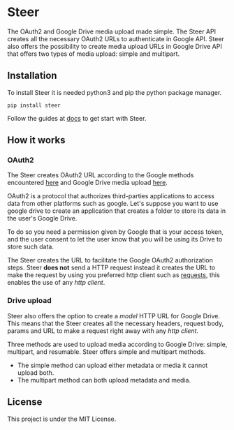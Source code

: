 # Steer
<!-- Description -->
The OAuth2 and Google Drive media upload made simple. The Steer API creates all the necessary OAuth2 URLs to authenticate in Google API. Steer also offers the possibility to create media upload URLs in Google Drive API that offers two types of media upload: simple and multipart.

## Installation
To install Steer it is needed python3 and pip the python package manager.

```
pip install steer
```

Follow the guides at <!-- docs/--> [docs](https://github.com/fernando-gap/steer/tree/main/docs) to get start with Steer.

## How it works

### OAuth2
The Steer creates OAuth2 URL according to the Google methods encountered [here](https://developers.google.com/identity/protocols/oauth2/native-app#programmatic-extraction) and Google Drive media upload [here](https://developers.google.com/drive/api/v3/manage-uploads#http_1). 

OAuth2 is a protocol that authorizes third-parties applications to access data from other platforms such as google. Let's suppose you want to use google drive to create an application that creates a folder to store its data in the user's Google Drive. 

To do so you need a permission given by Google that is your access token, and the user consent to let the user know that you will be using its Drive to store such data.

The Steer creates the URL to facilitate the Google OAuth2 authorization steps. Steer **does not** send a HTTP request instead it creates the URL to make the request by using you preferred http client such as <!-- link to requests --> [requests](https://docs.python-requests.org/en/master/), this enables the use of any *http client*.

### Drive upload
Steer also offers the option to create a *model* HTTP URL for Google Drive. This means that the Steer creates all the necessary headers, request body, params and URL to make a request right away with any *http client*.

Three methods are used to upload media according to Google Drive: simple, multipart, and resumable. Steer offers simple and multipart methods.

- The simple method can upload either metadata or media it cannot upload both.
- The multipart method can both upload metadata and media.

## License
This project is under the MIT License.

